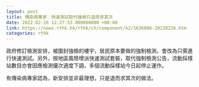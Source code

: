 ```yaml
---
layout: post
title: 傳染病專家：快速測試取代強檢只退而求其次
date: 2022-02-26 12:27:53.000000000 +08:00
link: https://news.rthk.hk/rthk/ch/component/k2/1636006-20220226.htm
categories: rthk
---
```


政府修訂檢測安排，被圍封強檢的樓宇，居民原本要做的強制檢測，會改為只需進行快速測試。另外，按地區風險增派快速測試套裝，取代強制檢測公告，流動採樣站數目亦會因應檢測優次適度下調，多個流動採樣站今日起停止運作。

有傳染病專家認為，新安排並非最理想，只是退而求其次的做法。
